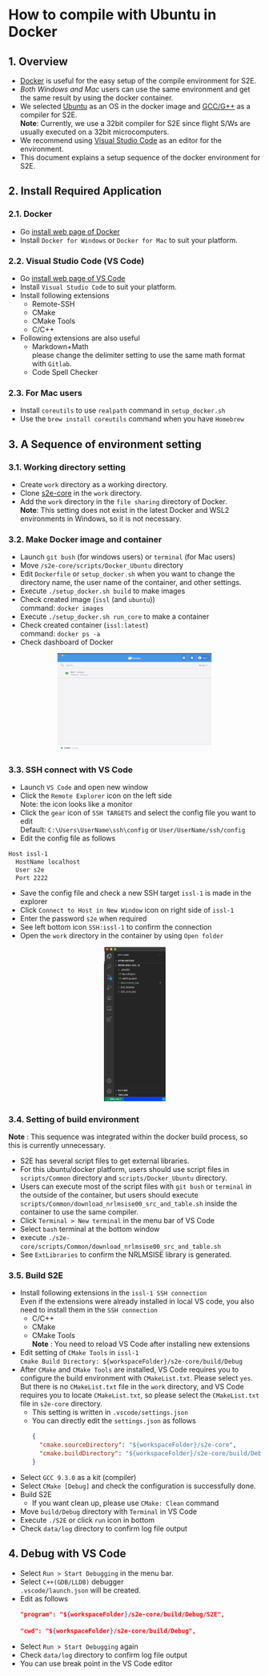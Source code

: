 # How to compile with Ubuntu in Docker 

## 1.  Overview
- [Docker](https://www.docker.com/) is useful for the easy setup of the compile environment for S2E.
- *Both Windows and Mac* users can use the same environment and get the same result by using the docker container.
- We selected [Ubuntu](https://ubuntu.com/) as an OS in the docker image and [GCC/G++](https://gcc.gnu.org/) as a compiler for S2E.  
  **Note**: Currently, we use a 32bit compiler for S2E since flight S/Ws are usually executed on a 32bit microcomputers. 
- We recommend using [Visual Studio Code](https://code.visualstudio.com/) as an editor for the environment.
- This document explains a setup sequence of the docker environment for S2E.

## 2.  Install Required Application
### 2.1. Docker
- Go [install web page of Docker](https://docs.docker.com/get-docker/)
- Install `Docker for Windows` or `Docker for Mac` to suit your platform.

### 2.2. Visual Studio Code (VS Code)
- Go [install web page of VS Code](https://code.visualstudio.com/)
- Install `Visual Studio Code` to suit your platform.
- Install following extensions
  - Remote-SSH
  - CMake
  - CMake Tools
  - C/C++
- Following extensions are also useful
  - Markdown+Math   
    please change the delimiter setting to use the same math format with `Gitlab`.
  - Code Spell Checker

### 2.3. **For Mac users**
- Install `coreutils` to use `realpath` command in `setup_docker.sh`
- Use the `brew install coreutils` command when you have `Homebrew`  

## 3. A Sequence of environment setting
### 3.1. Working directory setting
- Create `work` directory as a working directory.
- Clone [s2e-core](https://github.com/ut-issl/s2e-core) in the `work` directory.
- Add the `work` directory in the `file sharing` directory of Docker.  
  **Note**: This setting does not exist in the latest Docker and WSL2 environments in Windows, so it is not necessary.

### 3.2. Make Docker image and container
- Launch `git bush` (for windows users) or `terminal` (for Mac users)
- Move `/s2e-core/scripts/Docker_Ubuntu` directory
- Edit `Dockerfile` or `setup_docker.sh` when you want to change the directory name, the user name of the container, and other settings.
- Execute `./setup_docker.sh build` to make images
- Check created image (`issl` (and `ubuntu`))  
  command: `docker images`
- Execute `./setup_docker.sh run_core` to make a container
- Check created container (`issl:latest`)  
  command: `docker ps -a`
- Check dashboard of Docker 
<div align="center">
  <img src="./figs/Docker_container.png" alt="DockerContainer" style="zoom:30%;" />
</div>

### 3.3. SSH connect with VS Code
- Launch `VS Code` and open new window
- Click the `Remote Explorer` icon on the left side  
  Note: the icon looks like a monitor
- Click the `gear` icon of `SSH TARGETS` and select the config file you want to edit  
  Default: `C:\Users\UserName\ssh\config` or `User/UserName/ssh/config`
- Edit the config file as follows
``` 
Host issl-1
  HostName localhost
  User s2e
  Port 2222
```
- Save the config file and check a new SSH target `issl-1` is made in the explorer
- Click `Connect to Host in New Window` icon on right side of `issl-1`
- Enter the password `s2e` when required
- See left bottom icon `SSH:issl-1` to confirm the connection
- Open the `work` directory in the container by using `Open folder`
<div align="center">
  <img src="./figs/VSC_SSH_connect.png" alt="VSC_SSH_connect" style="zoom:30%;" />
</div>

### 3.4. Setting of build environment
**Note** : This sequence was integrated within the docker build process, so this is currently unnecessary.

- S2E has several script files to get external libraries.
- For this ubuntu/docker platform, users should use script files in `scripts/Common` directory and `scripts/Docker_Ubuntu` directory.
- Users can execute most of the script files with `git bush` or `terminal` in the outside of the container, but users should execute `scripts/Common/download_nrlmsise00_src_and_table.sh` inside the container to use the same compiler.
- Click `Terminal > New terminal` in the menu bar of VS Code
- Select `bash` terminal at the bottom window
- execute `./s2e-core/scripts/Common/download_nrlmsise00_src_and_table.sh`
- See `ExtLibraries` to confirm the NRLMSISE library is generated.
 

### 3.5. Build S2E
- Install following extensions in the `issl-1 SSH connection`  
  Even if the extensions were already installed in local VS code, you also need to install them in the `SSH connection`
  - C/C++
  - CMake
  - CMake Tools  
**Note** : You need to reload VS Code after installing new extensions
- Edit setting of `CMake Tools` in `issl-1`  
  `Cmake Build Directory: ${workspaceFolder}/s2e-core/build/Debug`
- After `CMake` and `CMake Tools` are installed, VS Code requires you to configure the build environment with `CMakeList.txt`. Please select `yes`. But there is no `CMakeList.txt` file in the `work` directory, and VS Code requires you to locate `CMakeList.txt`, so please select the `CMakeList.txt` file in `s2e-core` directory.
  - This setting is written in `.vscode/settings.json`
  - You can directly edit the `settings.json` as follows
    ```json
    {
      "cmake.sourceDirectory": "${workspaceFolder}/s2e-core",
      "cmake.buildDirectory": "${workspaceFolder}/s2e-core/build/Debug"
    }
    ```
- Select `GCC 9.3.0` as a kit (compiler) 
- Select `CMake [Debug]` and check the configuration is successfully done.
- Build S2E
  - If you want clean up, please use `CMake: Clean` command
- Move `build/Debug` directory with `Terminal` in VS Code
- Execute `./S2E` or click `run` icon in bottom
- Check `data/log` directory to confirm log file output

## 4. Debug with VS Code
- Select `Run > Start Debugging` in the menu bar.
- Select `C++(GDB/LLDB)` debugger  
  `.vscode/launch.json` will be created.
- Edit as follows
  ```json
  "program": "${workspaceFolder}/s2e-core/build/Debug/S2E",

  "cwd": "${workspaceFolder}/s2e-core/build/Debug",
  ```
- Select `Run > Start Debugging` again
- Check `data/log` directory to confirm log file output
- You can use break point in the VS Code editor
